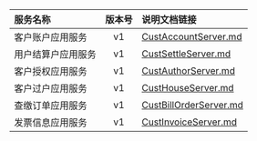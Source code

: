   
| 服务名称 | 版本号 | 说明文档链接 |  
| :----------------- | :-----: | :---------------- |  
| 客户账户应用服务 | v1 | [CustAccountServer.md](https://github.com/Zhang-Monica/gitMd/blob/master/CustAccountServer/README.md) |  
| 用户结算户应用服务 | v1 | [CustSettleServer.md](https://github.com/Zhang-Monica/gitMd/blob/master/CustSettleServer/README.md) |  
| 客户授权应用服务 | v1 | [CustAuthorServer.md](https://github.com/Zhang-Monica/gitMd/blob/master/CustAuthorServer/README.md) |  
| 客户过户应用服务 | v1 | [CustHouseServer.md](https://github.com/Zhang-Monica/gitMd/blob/master/CustHouseServer/README.md) |  
| 查缴订单应用服务 | v1 | [CustBillOrderServer.md](https://github.com/Zhang-Monica/gitMd/blob/master/CustBillOrderServer/README.md) |  
| 发票信息应用服务 | v1 | [CustInvoiceServer.md](https://github.com/Zhang-Monica/gitMd/blob/master/CustInvoiceServer/README.md) |  
  
